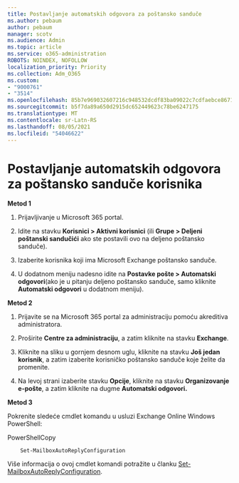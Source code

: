 ```yaml
---
title: Postavljanje automatskih odgovora za poštansko sanduče
ms.author: pebaum
author: pebaum
manager: scotv
ms.audience: Admin
ms.topic: article
ms.service: o365-administration
ROBOTS: NOINDEX, NOFOLLOW
localization_priority: Priority
ms.collection: Adm_O365
ms.custom:
- "9000761"
- "3514"
ms.openlocfilehash: 85b7e969032607216c948532dcdf83ba09022c7cdfaebce8671c6d2e8fef183d
ms.sourcegitcommit: b5f7da89a650d2915dc652449623c78be6247175
ms.translationtype: MT
ms.contentlocale: sr-Latn-RS
ms.lasthandoff: 08/05/2021
ms.locfileid: "54046622"
---
```

# <a name="set-auto-replies-for-a-users-mailbox"></a>Postavljanje automatskih odgovora za poštansko sanduče korisnika

**Metod 1**

1. Prijavljivanje u Microsoft 365 portal.

2. Idite na stavku **Korisnici > Aktivni korisnici** (ili **Grupe > Deljeni poštanski sandučići** ako ste postavili ovo na deljeno poštansko sanduče).

3. Izaberite korisnika koji ima Microsoft Exchange poštansko sanduče.

4. U dodatnom meniju nadesno idite na **Postavke pošte > Automatski odgovori**(ako je u pitanju deljeno poštansko sanduče, samo kliknite **Automatski odgovori** u dodatnom meniju).

**Metod 2**

1. Prijavite se na Microsoft 365 portal za administraciju pomoću akreditiva administratora.

2. Proširite **Centre za administraciju**, a zatim kliknite na stavku **Exchange**.

3. Kliknite na sliku u gornjem desnom uglu, kliknite na stavku **Još jedan korisnik**, a zatim izaberite korisničko poštansko sanduče koje želite da promenite.

4. Na levoj strani izaberite stavku **Opcije**, kliknite na stavku **Organizovanje e-pošte**, a zatim kliknite na dugme **Automatski odgovori.**

**Metod 3**

Pokrenite sledeće cmdlet komandu u usluzi Exchange Online Windows PowerShell:

PowerShellCopy

```
    Set-MailboxAutoReplyConfiguration
```

Više informacija o ovoj cmdlet komandi potražite u članku [Set-MailboxAutoReplyConfiguration](https://docs.microsoft.com/powershell/module/exchange/mailboxes/set-mailboxautoreplyconfiguration).

